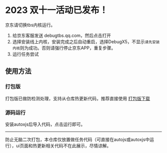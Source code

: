 # 2023 双十一活动已发布！

京东请切换tbs内核运行。

1. 给京东客服发送 debugtbs.qq.com，然后点击打开
2. 选择安装线上内核，安装完成之后自动重启，选择DebugX5，不显示`请先安装内核`则为成功。否则请强行停止京东APP，重复步骤。
3. 运行任务尝试

## 使用方法

### 打包版
打包版已做防检测处理，支持从仓库热更新代码，推荐直接使用
[打包版下载](https://github.com/MonsterNone/tmall-miao/releases)

### 源码运行
安装autoxjs后导入代码，点击运行即可。

---

防止无脑二次打包，本仓库仅放置做任务代码（可直接在autojs或autoxjs中运行），ui页面和热更新相关代码不在此展示，尽情谅解。
